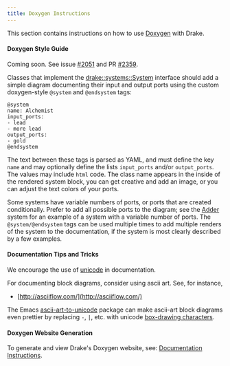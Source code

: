 ```yaml
---
title: Doxygen Instructions
---
```


This section contains instructions on how to use
[Doxygen](http://www.stack.nl/~dimitri/doxygen/) with Drake.

#### Doxygen Style Guide

Coming soon. See issue
[#2051](https://github.com/RobotLocomotion/drake/issues/2051) and PR
[#2359](https://github.com/RobotLocomotion/drake/pull/2359).

Classes that implement the [drake::systems::System](https://drake.mit.edu/doxygen_cxx/classdrake_1_1systems_1_1_system.html) interface should add a
simple diagram documenting their input and output ports using the custom doxygen-style ``@system`` and ``@endsystem`` tags:

```
@system
name: Alchemist
input_ports:
- lead
- more lead
output_ports:
- gold
@endsystem
```

The text between these tags is parsed as YAML, and must define the key ``name``
and may optionally define the lists ``input_ports`` and/or ``output_ports``. The
values may include ``html`` code.  The class name appears in the inside of the
rendered system block, you can get creative and add an image, or you can adjust
the text colors of your ports.

Some systems have variable numbers of ports, or ports that are created
conditionally.  Prefer to add all possible ports to the diagram; see the [Adder](https://drake.mit.edu/doxygen_cxx/classdrake_1_1systems_1_1_adder.html)
system for an example of a system with a variable number of ports.  The
``@system/@endsystem`` tags can be used multiple times to add multiple renders
of the system to the documentation, if the system is most clearly described by a
few examples.

#### Documentation Tips and Tricks

We encourage the use of [unicode](/unicode_tips_tricks.html) in documentation.

For documenting block diagrams, consider using ascii art.  See, for instance,

* [http://asciiflow.com/](http://asciiflow.com/)

The Emacs [ascii-art-to-unicode](https://elpa.gnu.org/packages/ascii-art-to-unicode.html) package can make
ascii-art block diagrams even prettier by replacing ``-``, ``|``, etc. with unicode
[box-drawing characters](https://en.wikipedia.org/wiki/Box-drawing_character).

#### Doxygen Website Generation

To generate and view Drake's Doxygen website, see:
[Documentation Instructions](/documentation_instructions.html).
